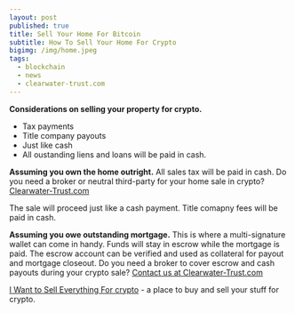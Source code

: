 ```yaml
---
layout: post
published: true
title: Sell Your Home For Bitcoin
subtitle: How To Sell Your Home For Crypto
bigimg: /img/home.jpeg
tags:
  - blockchain
  - news
  - clearwater-trust.com
---
```

**Considerations on selling your property for crypto.**
- Tax payments
- Title company payouts
- Just like cash
- All oustanding liens and loans will be paid in cash.

**Assuming you own the home outright.**
All sales tax will be paid in cash. Do you need a broker or neutral third-party for your home sale in crypto? [Clearwater-Trust.com](https://clearwater-trust.com)

The sale will proceed just like a cash payment. Title comapny fees will be paid in cash.

**Assuming you owe outstanding mortgage.**
This is where a multi-signature wallet can come in handy. Funds will stay in escrow while the mortgage is paid. The escrow account can be verified and used as collateral for payout and mortgage closeout. Do you need a broker to cover escrow and cash payouts during your crypto sale? [Contact us at Clearwater-Trust.com](https://clearwater-trust.com)

[I Want to Sell Everything For crypto](https://pepper.works) - a place to buy and sell your stuff for crypto.
